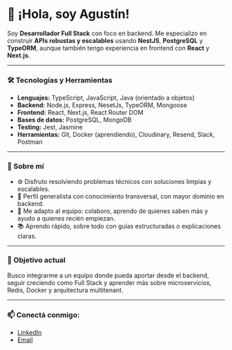 # 👋 ¡Hola, soy Agustín!

Soy **Desarrollador Full Stack** con foco en backend. Me especializo en construir **APIs robustas y escalables** usando **NestJS**, **PostgreSQL** y **TypeORM**, aunque también tengo experiencia en frontend con **React** y **Next.js**.

---

### 🛠️ Tecnologías y Herramientas
- **Lenguajes:** TypeScript, JavaScript, Java (orientado a objetos)
- **Backend:** Node.js, Express, NesetJs, TypeORM, Mongoose  
- **Frontend:** React, Next.js, React Router DOM  
- **Bases de datos:** PostgreSQL, MongoDB
- **Testing:** Jest, Jasmine
- **Herramientas:** Git, Docker (aprendiendo), Cloudinary, Resend, Slack, Postman

---

### 👤 Sobre mí
- ⚙️ Disfruto resolviendo problemas técnicos con soluciones limpias y escalables.  
- 🚀 Perfil generalista con conocimiento transversal, con mayor dominio en backend.  
- 🤝 Me adapto al equipo: colaboro, aprendo de quienes saben más y ayudo a quienes recién empiezan.  
- 📚 Aprendo rápido, sobre todo con guías estructuradas o explicaciones claras.

---

### 🎯 Objetivo actual
Busco integrarme a un equipo donde pueda aportar desde el backend, seguir creciendo como Full Stack y aprender más sobre microservicios, Redis, Docker y arquitectura multitenant.

---

### 📫 Conectá conmigo:
- [LinkedIn](https://www.linkedin.com/in/agustin-montoya-26083031a)  
- [Email](mailto:agus7montoya@gmail.com)
